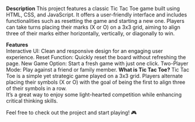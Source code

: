 <b>Description</b>
This project features a classic Tic Tac Toe game built using HTML, CSS, and JavaScript. It offers a user-friendly interface and includes functionalities such as resetting the game and starting a new one. Players can take turns placing their marks (X or O) on a 3x3 grid, aiming to align three of their marks either horizontally, vertically, or diagonally to win.

<b>Features</b> <br>
Interactive UI: Clean and responsive design for an engaging user experience.
Reset Function: Quickly reset the board without refreshing the page.
New Game Option: Start a fresh game with just one click.
Two-Player Mode: Play against a friend or family member.
<b>What is Tic Tac Toe?</b>
Tic Tac Toe is a simple yet strategic game played on a 3x3 grid. Players alternate placing their symbols (X or O) with the goal of being the first to align three of their symbols in a row.<br>
It’s a great way to enjoy some light-hearted competition while enhancing critical thinking skills.<br>

Feel free to check out the project and start playing! 🎮



